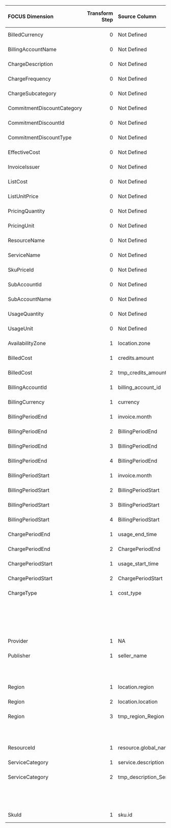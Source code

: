 | FOCUS Dimension            |   Transform Step | Source Column                   | Source Column Type   | Transform Type      | Filters/Process/Etc.                                                                  |
|:---------------------------|-----------------:|:--------------------------------|:---------------------|:--------------------|:--------------------------------------------------------------------------------------|
| BilledCurrency             |                0 | Not Defined                     | Not Defined          | Not Defined         | Not Defined                                                                           |
| BillingAccountName         |                0 | Not Defined                     | Not Defined          | Not Defined         | Not Defined                                                                           |
| ChargeDescription          |                0 | Not Defined                     | Not Defined          | Not Defined         | Not Defined                                                                           |
| ChargeFrequency            |                0 | Not Defined                     | Not Defined          | Not Defined         | Not Defined                                                                           |
| ChargeSubcategory          |                0 | Not Defined                     | Not Defined          | Not Defined         | Not Defined                                                                           |
| CommitmentDiscountCategory |                0 | Not Defined                     | Not Defined          | Not Defined         | Not Defined                                                                           |
| CommitmentDiscountId       |                0 | Not Defined                     | Not Defined          | Not Defined         | Not Defined                                                                           |
| CommitmentDiscountType     |                0 | Not Defined                     | Not Defined          | Not Defined         | Not Defined                                                                           |
| EffectiveCost              |                0 | Not Defined                     | Not Defined          | Not Defined         | Not Defined                                                                           |
| InvoiceIssuer              |                0 | Not Defined                     | Not Defined          | Not Defined         | Not Defined                                                                           |
| ListCost                   |                0 | Not Defined                     | Not Defined          | Not Defined         | Not Defined                                                                           |
| ListUnitPrice              |                0 | Not Defined                     | Not Defined          | Not Defined         | Not Defined                                                                           |
| PricingQuantity            |                0 | Not Defined                     | Not Defined          | Not Defined         | Not Defined                                                                           |
| PricingUnit                |                0 | Not Defined                     | Not Defined          | Not Defined         | Not Defined                                                                           |
| ResourceName               |                0 | Not Defined                     | Not Defined          | Not Defined         | Not Defined                                                                           |
| ServiceName                |                0 | Not Defined                     | Not Defined          | Not Defined         | Not Defined                                                                           |
| SkuPriceId                 |                0 | Not Defined                     | Not Defined          | Not Defined         | Not Defined                                                                           |
| SubAccountId               |                0 | Not Defined                     | Not Defined          | Not Defined         | Not Defined                                                                           |
| SubAccountName             |                0 | Not Defined                     | Not Defined          | Not Defined         | Not Defined                                                                           |
| UsageQuantity              |                0 | Not Defined                     | Not Defined          | Not Defined         | Not Defined                                                                           |
| UsageUnit                  |                0 | Not Defined                     | Not Defined          | Not Defined         | Not Defined                                                                           |
| AvailabilityZone           |                1 | location.zone                   | Not Defined          | UNNEST_COLUMN       |                                                                                       |
| BilledCost                 |                1 | credits.amount                  | Not Defined          | UNNEST_COLUMN       | {'children_type': 'list', 'aggregation_operation': 'sum'}                             |
| BilledCost                 |                2 | tmp_credits_amount_BilledCost   | Not Defined          | SQL_QUERY           | SELECT *, (cost + tmp_credits_amount_BilledCost) AS BilledCost from {{ TABLE_NAME }}  |
| BillingAccountId           |                1 | billing_account_id              | Not Defined          | RENAME_COLUMN       |                                                                                       |
| BillingCurrency            |                1 | currency                        | Not Defined          | RENAME_COLUMN       |                                                                                       |
| BillingPeriodEnd           |                1 | invoice.month                   | Not Defined          | UNNEST_COLUMN       |                                                                                       |
| BillingPeriodEnd           |                2 | BillingPeriodEnd                | Not Defined          | PARSE_DATETIME      | %Y%m                                                                                  |
| BillingPeriodEnd           |                3 | BillingPeriodEnd                | Not Defined          | ASSIGN_TIMEZONE     | America/Los_Angeles                                                                   |
| BillingPeriodEnd           |                4 | BillingPeriodEnd                | Not Defined          | CONVERT_TIMEZONE    | UTC                                                                                   |
| BillingPeriodStart         |                1 | invoice.month                   | Not Defined          | UNNEST_COLUMN       |                                                                                       |
| BillingPeriodStart         |                2 | BillingPeriodStart              | Not Defined          | PARSE_DATETIME      | %Y%m                                                                                  |
| BillingPeriodStart         |                3 | BillingPeriodStart              | Not Defined          | ASSIGN_TIMEZONE     | America/Los_Angeles                                                                   |
| BillingPeriodStart         |                4 | BillingPeriodStart              | Not Defined          | CONVERT_TIMEZONE    | UTC                                                                                   |
| ChargePeriodEnd            |                1 | usage_end_time                  | Not Defined          | RENAME_COLUMN       |                                                                                       |
| ChargePeriodEnd            |                2 | ChargePeriodEnd                 | Not Defined          | ASSIGN_UTC_TIMEZONE |                                                                                       |
| ChargePeriodStart          |                1 | usage_start_time                | Not Defined          | RENAME_COLUMN       |                                                                                       |
| ChargePeriodStart          |                2 | ChargePeriodStart               | Not Defined          | ASSIGN_UTC_TIMEZONE |                                                                                       |
| ChargeType                 |                1 | cost_type                       | Not Defined          | SQL_CONDITION       | conditions:                                                                           |
|                            |                  |                                 |                      |                     | - WHEN cost_type = 'tax' THEN 'Tax'                                                   |
|                            |                  |                                 |                      |                     | - WHEN cost_type = 'regular' THEN 'Purchase'                                          |
|                            |                  |                                 |                      |                     | - WHEN cost_type = 'adjustment' THEN 'Adjustment'                                     |
|                            |                  |                                 |                      |                     | default_value: '''Usage'''                                                            |
| Provider                   |                1 | NA                              | Not Defined          | ASSIGN_STATIC_VALUE | static_value: Google Cloud                                                            |
| Publisher                  |                1 | seller_name                     | Not Defined          | SQL_CONDITION       | conditions:                                                                           |
|                            |                  |                                 |                      |                     | - WHEN seller_name is not NULL THEN seller_name                                       |
|                            |                  |                                 |                      |                     | default_value: '''Google Cloud'''                                                     |
| Region                     |                1 | location.region                 | Not Defined          | UNNEST_COLUMN       |                                                                                       |
| Region                     |                2 | location.location               | Not Defined          | UNNEST_COLUMN       |                                                                                       |
| Region                     |                3 | tmp_region_Region               | Not Defined          | SQL_CONDITION       | conditions:                                                                           |
|                            |                  |                                 |                      |                     | - WHEN tmp_region_Region is not null THEN tmp_region_Region                           |
|                            |                  |                                 |                      |                     | default_value: tmp_location_Region                                                    |
| ResourceId                 |                1 | resource.global_name            | Not Defined          | UNNEST_COLUMN       |                                                                                       |
| ServiceCategory            |                1 | service.description             | Not Defined          | UNNEST_COLUMN       |                                                                                       |
| ServiceCategory            |                2 | tmp_description_ServiceCategory | Not Defined          | LOOKUP              | destination_value: ServiceCategory                                                    |
|                            |                  |                                 |                      |                     | reference_dataset_path: conversion_configs/gcp/mapping_files/gcp_category_mapping.csv |
|                            |                  |                                 |                      |                     | source_value: ConsumedService                                                         |
| SkuId                      |                1 | sku.id                          | Not Defined          | UNNEST_COLUMN       |                                                                                       |